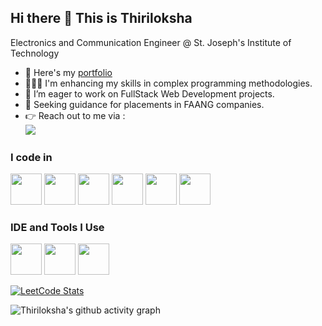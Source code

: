 ## Hi there 👋 This is Thiriloksha

Electronics and Communication Engineer @ St. Joseph's Institute of Technology

- 🔭 Here's my [portfolio]()                                                 
- 👩🏻‍💻 I'm enhancing my skills in complex programming methodologies.
- 🤝 I’m eager to work on FullStack Web Development projects.
- 🤔 Seeking guidance for placements in FAANG companies.
- 👉 Reach out to me via :
<br /> [<img src="https://img.shields.io/badge/LinkedIn-0077B5?style=for-the-badge&logo=linkedin&logoColor=white" />](https://www.linkedin.com/in/thiriloksha-s-797312258)

### I code in
<img height="50" width="50" src="https://img.icons8.com/color/48/000000/c-programming.png" /> <img height="50" width="50" src="https://img.icons8.com/color/48/000000/java-coffee-cup-logo.png" /> <img height="50" width="50" src="https://img.icons8.com/color/48/000000/html-5.png" /> <img height="50" width="50" src="https://img.icons8.com/color/48/000000/css3.png" /> <img height="50" width="50" src="https://img.icons8.com/color/48/000000/bootstrap.png" />
<img height="50" width="50" src="https://img.icons8.com/color/48/000000/mysql-logo.png"/>

### IDE and Tools I Use
<img height="50" width="50" src="https://img.icons8.com/color/48/000000/visual-studio-code-2019.png"/> <img height="50" width="50" src="https://img.icons8.com/color/50/000000/git.png"/> <img height="50" width="50" src="https://img.icons8.com/color/48/000000/figma--v1.png"/>

[![LeetCode Stats](https://leetcard.jacoblin.cool/Thiriloksha_s?theme=dark&font=Marmelad&ext=contest)](https://leetcode.com/u/Thiriloksha_s/)

![Thiriloksha's github activity graph](https://github-readme-activity-graph.vercel.app/graph?username=Thiriloksha-s&bg_color=000000&color=fbf9fb&line=5edb0a&point=f11404&area=true&hide_border=true)



